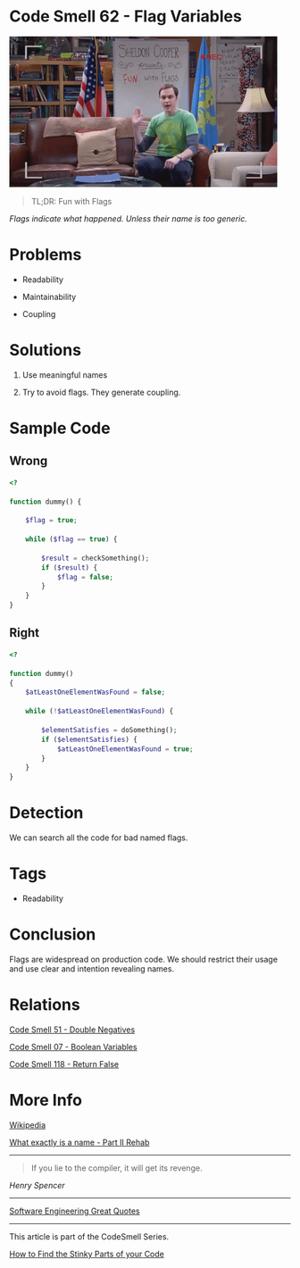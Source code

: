 # Code Smell 62 - Flag Variables

![Code Smell 62 - Flag Variables](Code%20Smell%2062%20-%20Flag%20Variables.gif)

> TL;DR: Fun with Flags

*Flags indicate what happened. Unless their name is too generic.*

# Problems

-  Readability
 
- Maintainability

- Coupling

# Solutions

1.  Use meaningful names

2. Try to avoid flags. They generate coupling.

# Sample Code

## Wrong

[Gist Url]: # (https://gist.github.com/mcsee/694068de9cd2bbb8592d1a14bd89fe9e)

```php
<?

function dummy() {

    $flag = true;

    while ($flag == true) {

        $result = checkSomething();
        if ($result) {
            $flag = false;
        }
    }
}
```

## Right

[Gist Url]: # (https://gist.github.com/mcsee/8a0de13a6fb13ae4da9c51a1b91c9705)

```php
<?

function dummy()
{
    $atLeastOneElementWasFound = false;

    while (!$atLeastOneElementWasFound) {

        $elementSatisfies = doSomething();
        if ($elementSatisfies) {
            $atLeastOneElementWasFound = true;
        }
    }
}
```

# Detection

We can search all the code for bad named flags.

# Tags

- Readability

# Conclusion

Flags are widespread on production code. We should restrict their usage and use clear and intention revealing names.
 
# Relations

[Code Smell 51 - Double Negatives](https://github.com/mcsee/Software-Design-Articles/tree/main/Articles/Code%20Smells/Code%20Smell%2051%20-%20Double%20Negatives/readme.md)

[Code Smell 07 - Boolean Variables](https://github.com/mcsee/Software-Design-Articles/tree/main/Articles/Code%20Smells/Code%20Smell%2007%20-%20Boolean%20Variables/readme.md)

[Code Smell 118 - Return False](https://github.com/mcsee/Software-Design-Articles/tree/main/Articles/Code%20Smells/Code%20Smell%20118%20-%20Return%20False/readme.md)

# More Info

[Wikipedia](https://en.wikipedia.org/wiki/Boolean_flag)

[What exactly is a name - Part II Rehab](https://github.com/mcsee/Software-Design-Articles/tree/main/Articles/Theory/What%20exactly%20is%20a%20name%20-%20Part%20II%20Rehab/readme.md)

* * *

> If you lie to the compiler, it will get its revenge.

_Henry Spencer_

* * *
 
[Software Engineering Great Quotes](https://github.com/mcsee/Software-Design-Articles/tree/main/Articles/Quotes/Software%20Engineering%20Great%20Quotes/readme.md)

* * *

This article is part of the CodeSmell Series.

[How to Find the Stinky Parts of your Code](https://github.com/mcsee/Software-Design-Articles/tree/main/Articles/Code%20Smells/How%20to%20Find%20the%20Stinky%20parts%20of%20your%20Code/readme.md)